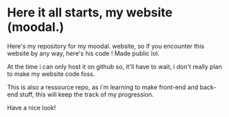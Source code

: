 # Here it all starts, my website (moodal.)

Here's my repository for my moodal. website, so if you encounter this website by any way, here's his code ! Made public lol.

At the time i can only host it on github so, it'll have to wait, i don't really plan to make my website code foss. 

This is also a ressource repo, as i'm learning to make front-end and back-end stuff, this will keep the track of my progression.

Have a nice look!